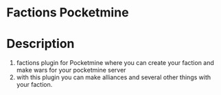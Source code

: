 # Factions Pocketmine

# Description

1. factions plugin for Pocketmine where you can create your faction and make wars for your pocketmine server
2.  with this plugin you can make alliances and several other things with your faction.
